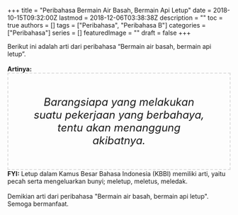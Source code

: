 +++
title = "Peribahasa Bermain Air Basah, Bermain Api Letup"
date = 2018-10-15T09:32:00Z
lastmod = 2018-12-06T03:38:38Z
description = ""
toc = true
authors = []
tags = ["Peribahasa", "Peribahasa B"]
categories = ["Peribahasa"]
series = []
featuredImage = ""
draft = false
+++

<div dir="ltr" style="text-align: left;" trbidi="on">Berikut ini adalah arti dari peribahasa “Bermain air basah, bermain api letup”.<br /><br /><div style="text-align: justify;"><b>Artinya:</b></div><div style="border: 2px dashed #ddd; font-size: 24px; height: auto; margin: 0 auto; padding: 50px; text-align: center; width: auto;"><i>Barangsiapa yang melakukan suatu pekerjaan yang berbahaya, tentu akan menanggung akibatnya.</i></div><b>FYI:</b> Letup dalam Kamus Besar Bahasa Indonesia (KBBI) memiliki arti, yaitu pecah serta mengeluarkan bunyi; meletup, meletus, meledak.<br /><br />Demikian arti dari peribahasa "Bermain air basah, bermain api letup". Semoga bermanfaat.</div>
